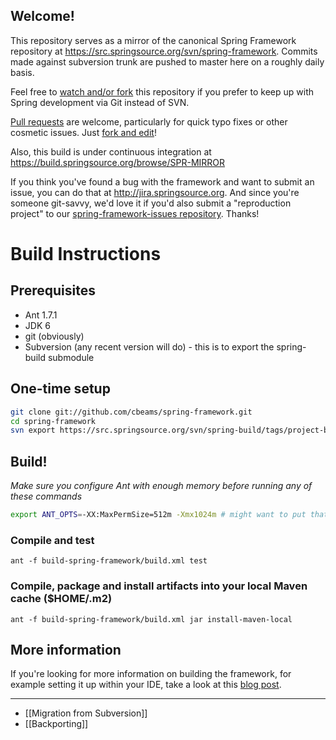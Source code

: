 ## Welcome!

This repository serves as a mirror of the canonical Spring Framework repository at https://src.springsource.org/svn/spring-framework.  Commits made against subversion trunk are pushed to master here on a roughly daily basis.

Feel free to [watch and/or fork](http://help.github.com/fork-a-repo/) this repository if you prefer to keep up with Spring development via Git instead of SVN.

[Pull requests](http://help.github.com/send-pull-requests) are welcome, particularly for quick typo fixes or other cosmetic issues. Just [fork and edit](https://github.com/blog/844-forking-with-the-edit-button)!

Also, this build is under continuous integration at https://build.springsource.org/browse/SPR-MIRROR

If you think you've found a bug with the framework and want to submit an issue, you can do that at http://jira.springsource.org.  And since you're someone git-savvy, we'd love it if you'd also submit a "reproduction project" to our [spring-framework-issues repository](https://github.com/SpringSource/spring-framework-issues#readme).  Thanks!

# Build Instructions

## Prerequisites

* Ant 1.7.1
* JDK 6
* git (obviously)
* Subversion (any recent version will do) - this is to export the spring-build submodule

## One-time setup

```bash
git clone git://github.com/cbeams/spring-framework.git
cd spring-framework
svn export https://src.springsource.org/svn/spring-build/tags/project-build-2.5.2 spring-build
```

## Build!

_Make sure you configure Ant with enough memory before running any of these commands_

```bash
export ANT_OPTS=-XX:MaxPermSize=512m -Xmx1024m # might want to put that in your .bashrc
```

### Compile and test
```
ant -f build-spring-framework/build.xml test
```

### Compile, package and install artifacts into your local Maven cache ($HOME/.m2)
```
ant -f build-spring-framework/build.xml jar install-maven-local
```

## More information

If you're looking for more information on building the framework, for example setting it up within your IDE, take a look at this [blog post](http://blog.springsource.com/2009/03/03/building-spring-3/).

----

* [[Migration from Subversion]]
* [[Backporting]]